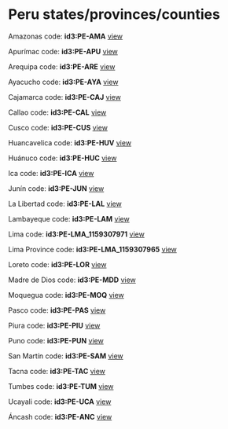 # Peru states/provinces/counties
Amazonas     code: **id3:PE-AMA**     [view](../export/geojson/medium/id3/pe/ama.geojson)     


Apurímac     code: **id3:PE-APU**     [view](../export/geojson/medium/id3/pe/apu.geojson)     


Arequipa     code: **id3:PE-ARE**     [view](../export/geojson/medium/id3/pe/are.geojson)     


Ayacucho     code: **id3:PE-AYA**     [view](../export/geojson/medium/id3/pe/aya.geojson)     


Cajamarca     code: **id3:PE-CAJ**     [view](../export/geojson/medium/id3/pe/caj.geojson)     


Callao     code: **id3:PE-CAL**     [view](../export/geojson/medium/id3/pe/cal.geojson)     


Cusco     code: **id3:PE-CUS**     [view](../export/geojson/medium/id3/pe/cus.geojson)     


Huancavelica     code: **id3:PE-HUV**     [view](../export/geojson/medium/id3/pe/huv.geojson)     


Huánuco     code: **id3:PE-HUC**     [view](../export/geojson/medium/id3/pe/huc.geojson)     


Ica     code: **id3:PE-ICA**     [view](../export/geojson/medium/id3/pe/ica.geojson)     


Junín     code: **id3:PE-JUN**     [view](../export/geojson/medium/id3/pe/jun.geojson)     


La Libertad     code: **id3:PE-LAL**     [view](../export/geojson/medium/id3/pe/lal.geojson)     


Lambayeque     code: **id3:PE-LAM**     [view](../export/geojson/medium/id3/pe/lam.geojson)     


Lima     code: **id3:PE-LMA_1159307971**     [view](../export/geojson/medium/id3/pe/lma_1159307971.geojson)     


Lima Province     code: **id3:PE-LMA_1159307965**     [view](../export/geojson/medium/id3/pe/lma_1159307965.geojson)     


Loreto     code: **id3:PE-LOR**     [view](../export/geojson/medium/id3/pe/lor.geojson)     


Madre de Dios     code: **id3:PE-MDD**     [view](../export/geojson/medium/id3/pe/mdd.geojson)     


Moquegua     code: **id3:PE-MOQ**     [view](../export/geojson/medium/id3/pe/moq.geojson)     


Pasco     code: **id3:PE-PAS**     [view](../export/geojson/medium/id3/pe/pas.geojson)     


Piura     code: **id3:PE-PIU**     [view](../export/geojson/medium/id3/pe/piu.geojson)     


Puno     code: **id3:PE-PUN**     [view](../export/geojson/medium/id3/pe/pun.geojson)     


San Martín     code: **id3:PE-SAM**     [view](../export/geojson/medium/id3/pe/sam.geojson)     


Tacna     code: **id3:PE-TAC**     [view](../export/geojson/medium/id3/pe/tac.geojson)     


Tumbes     code: **id3:PE-TUM**     [view](../export/geojson/medium/id3/pe/tum.geojson)     


Ucayali     code: **id3:PE-UCA**     [view](../export/geojson/medium/id3/pe/uca.geojson)     


Áncash     code: **id3:PE-ANC**     [view](../export/geojson/medium/id3/pe/anc.geojson)     

